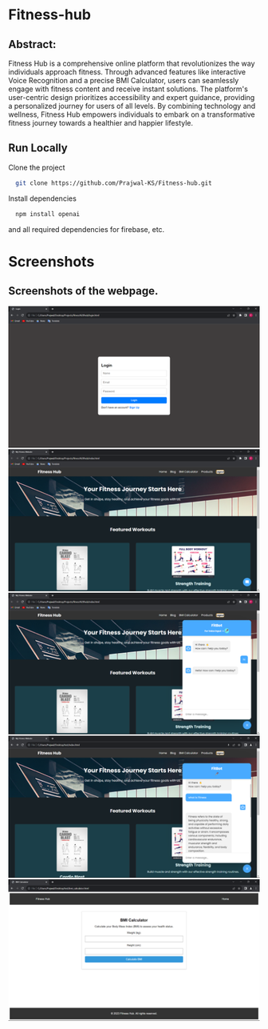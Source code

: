 # Fitness-hub

## Abstract:

Fitness Hub is a comprehensive online platform that revolutionizes the way individuals approach fitness. Through advanced features like interactive Voice Recognition and a precise BMI Calculator, users can seamlessly engage with fitness content and receive instant solutions. The platform's user-centric design prioritizes accessibility and expert guidance, providing a personalized journey for users of all levels. By combining technology and wellness, Fitness Hub empowers individuals to embark on a transformative fitness journey towards a healthier and happier lifestyle.

## Run Locally

Clone the project

```bash
  git clone https://github.com/Prajwal-KS/Fitness-hub.git
```

Install dependencies

```bash
  npm install openai
```
and all required dependencies for firebase, etc.



# Screenshots

## Screenshots of the webpage.
![Screenshot (84)](https://github.com/Prajwal-KS/Fitness-hub/blob/main/screenshot/login.png)
![Screenshot (85)](https://github.com/Prajwal-KS/Fitness-hub/blob/main/screenshot/home%20page.png)
![Screenshot (86)](https://github.com/Prajwal-KS/Fitness-hub/blob/main/screenshot/chatbot.png)
![Screenshot (87)](https://github.com/Prajwal-KS/Fitness-hub/blob/main/screenshot/chatbot(test).png)
![Screenshot (88)](https://github.com/Prajwal-KS/Fitness-hub/blob/main/screenshot/bmi.png)
